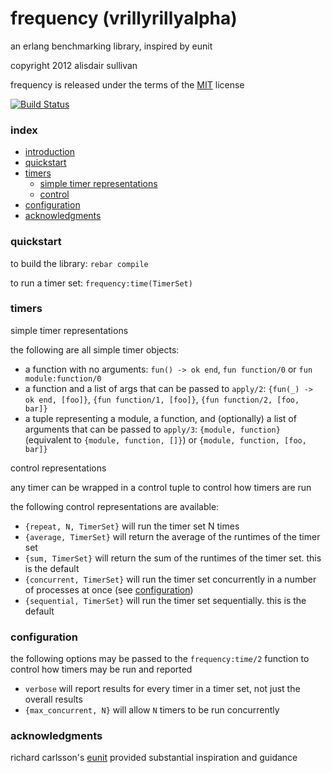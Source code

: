 # <a name="introduction">frequency (vrillyrillyalpha)</a> #

an erlang benchmarking library, inspired by eunit

copyright 2012 alisdair sullivan

frequency is released under the terms of the [MIT][MIT] license

[![Build Status](https://secure.travis-ci.org/talentdeficit/frequency.png?branch=master)](http://travis-ci.org/talentdeficit/jsx)




### index ###

* [introduction](#intro)
* [quickstart](#quickstart)
* [timers](#timers)
  - [simple timer representations](#simpletimers)
  - [control](#control)
* [configuration](#config)
* [acknowledgments](#thanks)




### <a name="quickstart">quickstart</a> ###

to build the library: `rebar compile`

to run a timer set: `frequency:time(TimerSet)`




### <a name="timers">timers</a> ###


<a name="simpletimers">simple timer representations</a>

the following are all simple timer objects:

* a function with no arguments: `fun() -> ok end`, `fun function/0` or `fun module:function/0`
* a function and a list of args that can be passed to `apply/2`: `{fun(_) -> ok end, [foo]}`, `{fun function/1, [foo]}`, `{fun function/2, [foo, bar]}`
* a tuple representing a module, a function, and (optionally) a list of arguments that can be passed to `apply/3`: `{module, function}` (equivalent to `{module, function, []}`) or `{module, function, [foo, bar]}`




<a name="control">control representations</a>

any timer can be wrapped in a control tuple to control how timers are run

the following control representations are available:

* `{repeat, N, TimerSet}` will run the timer set N times
* `{average, TimerSet}` will return the average of the runtimes of the timer set
* `{sum, TimerSet}` will return the sum of the runtimes of the timer set. this is the default
* `{concurrent, TimerSet}` will run the timer set concurrently in a number of processes at once (see [configuration](#config))
* `{sequential, TimerSet}` will run the timer set sequentially. this is the default




### <a name="config">configuration</a> ###

the following options may be passed to the `frequency:time/2` function to control how timers may be run and reported

* `verbose` will report results for every timer in a timer set, not just the overall results
* `{max_concurrent, N}` will allow `N` timers to be run concurrently




### <a name="thanks">acknowledgments</a> ###

richard carlsson's [eunit][eunit] provided substantial inspiration and guidance





[MIT]: http://www.opensource.org/licenses/mit-license.html
[eunit]: https://github.com/richcarl/eunit